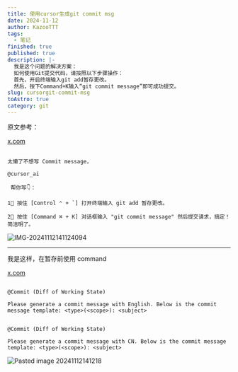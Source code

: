 ```yaml
---
title: 使用cursor生成git commit msg
date: 2024-11-12
author: KazooTTT
tags:
  - 笔记
finished: true
published: true
description: |-
  我是这个问题的解决方案：
  如何使用Git提交代码，请按照以下步骤操作：
  首先，开启终端输入git add暂存更改。
  然后，按下Command+K输入“git commit message”即可成功提交。
slug: cursorgit-commit-msg
toAstro: true
category: git
---
```


原文参考：

[x.com](https://x.com/0xinhua_zh/status/1855650777110630471)

```

太懒了不想写 Commit message，

@cursor_ai

 帮你写👇：

1⃣ 按住 [Control ⌃ + `] 打开终端输入 git add 暂存更改。

2⃣ 按住 [Command ⌘ + K] 对话框输入 "git commit message" 然后提交请求，搞定！简洁明了。

```

![IMG-20241112141124094](https://pictures.kazoottt.top/2024/11/20241112-5ddd01234e9ab24764328e01034144e8.png)

---

我是这样，在暂存前使用 command

[x.com](https://x.com/FaiChou_zh/status/1855775123271459192)

```

@Commit (Diff of Working State) 

Please generate a commit message with English. Below is the commit message template: <type>(<scope>): <subject>

```

```

@Commit (Diff of Working State) 

Please generate a commit message with CN. Below is the commit message template: <type>(<scope>): <subject>

```

![Pasted image 20241112141218](https://pictures.kazoottt.top/2024/11/20241112-906ab65b44b91d7ef7b240ddd76167f9.png)
